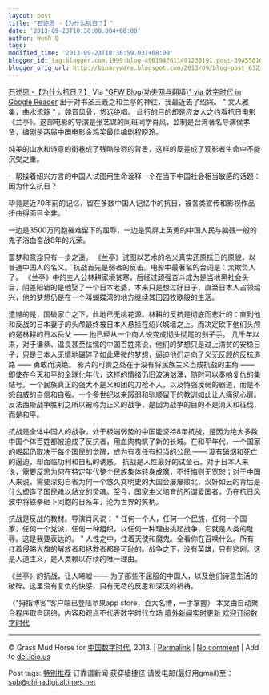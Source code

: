 ```yaml
---
layout: post
title: "石述思 -【为什么抗日？】"
date: '2013-09-23T10:36:00.004+08:00'
author: Wenh Q
tags:
modified_time: '2013-09-23T10:36:59.037+08:00'
blogger_id: tag:blogger.com,1999:blog-4961947611491238191.post-3945501073586538193
blogger_orig_url: http://binaryware.blogspot.com/2013/09/blog-post_6323.html
---
```

[石述思
-【为什么抗日？】](http://feedproxy.google.com/~r/chinagfwblog/~3/gBhqrci_WB8/)
Via ["GFW Blog(功夫网与翻墙)" via 数字时代 in Google
Reader](https://www.blogger.com/blogger.g?blogID=4961947611491238191)
出于对书圣王羲之和兰亭的神往，我最近去了绍兴。
" 文人雅集，曲水流觞 " 。魏晋风骨，悠远绝唱。
此行的目的却是应友人之约看抗日电影《兰亭》。这部电影的导演是张艺谋的同班同学肖风，监制是台湾著名导演侯孝贤，编剧是两届中国电影金鸡奖最佳编剧程晓玲。

纯美的山水和诗意的街巷成了残酷杀戮的背景，这样的反差成了观影者生命中不能沉受之重。

一帮操着绍兴方言的中国人试图用生命诠释一个在当下中国社会相当敏感的话题：因为什么抗日？

毕竟是近70年前的记忆，留在多数中国人记忆中的抗日，被各类宣传和影视作品扭曲得面目全非。

一边是3500万同胞罹难留下的屈辱，一边是荧屏上英勇的中国人民与脑残一般的鬼子浴血奋战8年的光荣。

噩梦和意淫只有一步之遥。
《兰亭》试图以艺术的名义真实还原抗日的原貌，以普通中国人的名义。
抗战首先是弱者的反击。电影中最著名的台词是：太欺负人了。
《兰亭》中的主人公林耕家境贫寒，后经过顽强奋斗成为是当地黑社会头目，阴差阳错的是他娶了一个日本老婆，本来只是想过好日子，直至日本人占领绍兴，他的梦想仍是在一个叫蝴蝶湾的地方继续其田园牧歌般的生活。

遗憾的是，国破家亡之下，此地已无桃花源。林耕的反抗是彻底而悲壮的：直到他和反战的日本妻子的头颅最终被日本人悬挂在绍兴城墙之上。而决定砍下他们头颅的是林耕的日本岳父
—— 他已经从一个商人蜕变成彻头彻尾的刽子手。
几千年以来，对于谦恭、温良甚至怯懦的中国百姓来说，他们的梦想只是过上清贫的安稳日子，只是日本人无情地碾碎了如此卑微的梦想，逼迫他们走向了义无反顾的反抗道路
—— 勇敢而决绝。
影片的可贵之处在于没有将民族主义当成抗战的主角 ——
即使在今天和平的全球化年代，这样的情绪仍旧波涛汹涌，随时可以奏响复仇的集结号。一个民族真正的强大不是义和团的刀枪不入，以及恃强凌弱的霸道，而是不怒自威的自信和自强。一个多世纪以来孱弱和驯顺留下的教训如此让人痛彻心扉。反法西斯战争胜利之所以被称为正义的战争，是因为战争的目的不是消灭和征伐，而是和平。

抗战是全体中国人的战争。处于极端弱势的中国能坚持8年抗战，是因为绝大多数中国个体百姓都被迫成了反抗者，用血肉构筑了新的长城。在和平年代，一个国家的崛起仍取决于每个国民的觉醒，成为有责任有担当的公民
—— 没有硝烟和死亡的逼迫，却面临功利和自私的诱惑。
抗战是人性最好的试金石。对于日本人来说，需要反思为何在特定年代整个民族集体转身成魔，不忏悔则无宽恕；对于中国人来说，需要深刻自省为何一个悠久文明史的大国会屡屡败北，汉奸如云的背后是什么塑造了国民难以站立的灵魂。至今，国家主义培育的所谓爱国者，仍在抗日风波中将铁拳砸下同胞的日系车，沦为世界的笑柄。

抗战是反战的教材。导演肖风说： "
任何一个人，任何一个民族，任何一个国家，任何一个党派，任何一种组织，以任何一种理由挑起战争，它就是人类的耻辱。这是我要表达的。
"
人性之中，住着天使和魔鬼。全看你在召唤什么。所有扛着侵略大旗的解放者和拯救者都是可耻的。战争之下，没有英雄，只有悲剧。这是人道主义，是人类赖以存续的唯一理由。

《兰亭》的抗战，让人唏嘘 ——
为了那些不屈服的中国人，以及他们诗意生活的破碎。这里没有复仇的快感，只有无尽的反思和深沉的祈祷。

（"拇指博客"客户端已登陆苹果app store，百大名博，一手掌握）
本文由自动聚合程序取自网络，内容和观点不代表数字时代立场
[墙外新闻实时更新 欢迎订阅数字时代](http://eepurl.com/msuvD)





* * * * *

© Grass Mud Horse for
[中国数字时代](http://chinadigitaltimes.net/chinese), 2013. |
[Permalink](http://chinadigitaltimes.net/chinese/2013/09/%E7%9F%B3%E8%BF%B0%E6%80%9D-%E3%80%90%E4%B8%BA%E4%BB%80%E4%B9%88%E6%8A%97%E6%97%A5%EF%BC%9F%E3%80%91/)
| [No
comment](http://chinadigitaltimes.net/chinese/2013/09/%E7%9F%B3%E8%BF%B0%E6%80%9D-%E3%80%90%E4%B8%BA%E4%BB%80%E4%B9%88%E6%8A%97%E6%97%A5%EF%BC%9F%E3%80%91/#comments)
| Add to
[del.icio.us](http://del.icio.us/post?url=http://chinadigitaltimes.net/chinese/2013/09/%E7%9F%B3%E8%BF%B0%E6%80%9D-%E3%80%90%E4%B8%BA%E4%BB%80%E4%B9%88%E6%8A%97%E6%97%A5%EF%BC%9F%E3%80%91/&title=%E7%9F%B3%E8%BF%B0%E6%80%9D%20-%E3%80%90%E4%B8%BA%E4%BB%80%E4%B9%88%E6%8A%97%E6%97%A5%EF%BC%9F%E3%80%91)

 Post tags:
[特别推荐](http://chinadigitaltimes.net/chinese/tag/%E7%89%B9%E5%88%AB%E6%8E%A8%E8%8D%90/?category=10466)
 订靠谱新闻 获穿墙捷径
请发电邮(最好用gmail)至：sub@chinadigitaltimes.net
